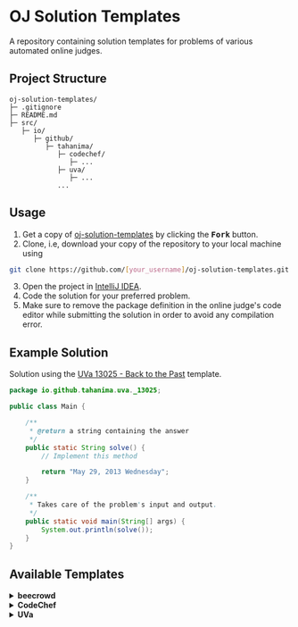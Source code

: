 # OJ Solution Templates
A repository containing solution templates for problems of various automated online judges.

## Project Structure
```
oj-solution-templates/
├─ .gitignore
├─ README.md
├─ src/
   ├─ io/
      ├─ github/
         ├─ tahanima/
            ├─ codechef/
               ├─ ...
            ├─ uva/
               ├─ ...
            ...
```

## Usage

1. Get a copy of [oj-solution-templates](https://github.com/Tahanima/oj-solution-templates) by clicking the <kbd><b>Fork</b></kbd> button.
2. Clone, i.e, download your copy of the repository to your local machine using
```bash
git clone https://github.com/[your_username]/oj-solution-templates.git
```
3. Open the project in [IntelliJ IDEA](https://www.jetbrains.com/idea/).
4. Code the solution for your preferred problem.
5. Make sure to remove the package definition in the online judge's code editor while submitting the solution in order to avoid any compilation error.

## Example Solution

Solution using the [UVa 13025 - Back to the Past](/src/io/github/tahanima/uva/_13025/Main.java) template.

```java
package io.github.tahanima.uva._13025;

public class Main {

    /**
     * @return a string containing the answer
     */
    public static String solve() {
        // Implement this method

        return "May 29, 2013 Wednesday";
    }

    /**
     * Takes care of the problem's input and output.
     */
    public static void main(String[] args) {
        System.out.println(solve());
    }
}
```

## Available Templates

<details>
    <summary><b>beecrowd</b></summary>
    <table>
        <tr>
            <th>#</th>
            <th>Problem Title</th>
            <th>Solution Template</th>
        </tr>
        <tr>
            <td>1000</td>
            <td>Hello World!</td>
            <td><a href="/src/io/github/tahanima/beecrowd/_1000/Main.java">[Link]</a></td>
        </tr>
        <tr>
            <td>1001</td>
            <td>Extremely Basic</td>
            <td><a href="/src/io/github/tahanima/beecrowd/_1001/Main.java">[Link]</a></td>
        </tr>
       <tr>
            <td>1002</td>
            <td>Area of a Circle</td>
            <td><a href="/src/io/github/tahanima/beecrowd/_1002/Main.java">[Link]</a></td>
       </tr>
       <tr>
            <td>1003</td>
            <td>Simple Sum</td>
            <td><a href="/src/io/github/tahanima/beecrowd/_1003/Main.java">[Link]</a></td>
       </tr>
       <tr>
            <td>1004</td>
            <td>Simple Product</td>
            <td><a href="/src/io/github/tahanima/beecrowd/_1004/Main.java">[Link]</a></td>
       </tr>
       <tr>
            <td>1005</td>
            <td>Average 1</td>
            <td><a href="/src/io/github/tahanima/beecrowd/_1005/Main.java">[Link]</a></td>
       </tr>
       <tr>
            <td>1006</td>
            <td>Average 2</td>
            <td><a href="/src/io/github/tahanima/beecrowd/_1006/Main.java">[Link]</a></td>
       </tr>
       <tr>
            <td>1007</td>
            <td>Difference</td>
            <td><a href="/src/io/github/tahanima/beecrowd/_1007/Main.java">[Link]</a></td>
       </tr>
       <tr>
            <td>1008</td>
            <td>Salary</td>
            <td><a href="/src/io/github/tahanima/beecrowd/_1008/Main.java">[Link]</a></td>
       </tr>
       <tr>
            <td>1009</td>
            <td>Salary with Bonus</td>
            <td><a href="/src/io/github/tahanima/beecrowd/_1009/Main.java">[Link]</a></td>
       </tr>
       <tr>
            <td>1010</td>
            <td>Simple Calculate</td>
            <td><a href="/src/io/github/tahanima/beecrowd/_1010/Main.java">[Link]</a></td>
       </tr>
       <tr>
            <td>1011</td>
            <td>Sphere</td>
            <td><a href="/src/io/github/tahanima/beecrowd/_1011/Main.java">[Link]</a></td>
       </tr>
       <tr>
            <td>1012</td>
            <td>Area</td>
            <td><a href="/src/io/github/tahanima/beecrowd/_1012/Main.java">[Link]</a></td>
       </tr>
       <tr>
            <td>1013</td>
            <td>The Greatest</td>
            <td><a href="/src/io/github/tahanima/beecrowd/_1013/Main.java">[Link]</a></td>
       </tr>
       <tr>
            <td>1014</td>
            <td>Consumption</td>
            <td><a href="/src/io/github/tahanima/beecrowd/_1014/Main.java">[Link]</a></td>
       </tr>
       <tr>
            <td>1015</td>
            <td>Distance Between Two Points</td>
            <td><a href="/src/io/github/tahanima/beecrowd/_1015/Main.java">[Link]</a></td>
       </tr>
       <tr>
            <td>1016</td>
            <td>Distance</td>
            <td><a href="/src/io/github/tahanima/beecrowd/_1016/Main.java">[Link]</a></td>
       </tr>
       <tr>
            <td>1017</td>
            <td>Fuel Spent</td>
            <td><a href="/src/io/github/tahanima/beecrowd/_1017/Main.java">[Link]</a></td>
       </tr>
       <tr>
            <td>1018</td>
            <td>Banknotes</td>
            <td><a href="/src/io/github/tahanima/beecrowd/_1018/Main.java">[Link]</a></td>
       </tr>
       <tr>
            <td>1019</td>
            <td>Time Conversion</td>
            <td><a href="/src/io/github/tahanima/beecrowd/_1019/Main.java">[Link]</a></td>
       </tr>
       <tr>
            <td>1020</td>
            <td>Age in Days</td>
            <td><a href="/src/io/github/tahanima/beecrowd/_1020/Main.java">[Link]</a></td>
       </tr>
       <tr>
            <td>1021</td>
            <td>Banknotes and Coins</td>
            <td><a href="/src/io/github/tahanima/beecrowd/_1021/Main.java">[Link]</a></td>
       </tr>
       <tr>
            <td>1035</td>
            <td>Selection Test 1</td>
            <td><a href="/src/io/github/tahanima/beecrowd/_1035/Main.java">[Link]</a></td>
       </tr>
       <tr>
            <td>1036</td>
            <td>Bhaskara's Formula</td>
            <td><a href="/src/io/github/tahanima/beecrowd/_1036/Main.java">[Link]</a></td>
       </tr>
       <tr>
            <td>1037</td>
            <td>Interval</td>
            <td><a href="/src/io/github/tahanima/beecrowd/_1037/Main.java">[Link]</a></td>
       </tr>
       <tr>
            <td>1038</td>
            <td>Snack</td>
            <td><a href="/src/io/github/tahanima/beecrowd/_1038/Main.java">[Link]</a></td>
       </tr>
       <tr>
            <td>1042</td>
            <td>Simple Sort</td>
            <td><a href="/src/io/github/tahanima/beecrowd/_1042/Main.java">[Link]</a></td>
       </tr>
       <tr>
            <td>1044</td>
            <td>Multiples</td>
            <td><a href="/src/io/github/tahanima/beecrowd/_1044/Main.java">[Link]</a></td>
       </tr>
       <tr>
            <td>1052</td>
            <td>Month</td>
            <td><a href="/src/io/github/tahanima/beecrowd/_1052/Main.java">[Link]</a></td>
       </tr>
       <tr>
            <td>1059</td>
            <td>Even Numbers</td>
            <td><a href="/src/io/github/tahanima/beecrowd/_1059/Main.java">[Link]</a></td>
       </tr>
       <tr>
            <td>1066</td>
            <td>Even, Odd, Positive and Negative</td>
            <td><a href="/src/io/github/tahanima/beecrowd/_1066/Main.java">[Link]</a></td>
       </tr>
       <tr>
            <td>1067</td>
            <td>Odd Numbers</td>
            <td><a href="/src/io/github/tahanima/beecrowd/_1067/Main.java">[Link]</a></td>
       </tr>
       <tr>
            <td>1070</td>
            <td>Six Odd Numbers</td>
            <td><a href="/src/io/github/tahanima/beecrowd/_1070/Main.java">[Link]</a></td>
       </tr>
       <tr>
            <td>1071</td>
            <td>Sum of Consecutive Odd Numbers I</td>
            <td><a href="/src/io/github/tahanima/beecrowd/_1071/Main.java">[Link]</a></td>
       </tr>
       <tr>
            <td>1073</td>
            <td>Even Square</td>
            <td><a href="/src/io/github/tahanima/beecrowd/_1073/Main.java">[Link]</a></td>
       </tr>
       <tr>
            <td>1095</td>
            <td>Sequence IJ 1</td>
            <td><a href="/src/io/github/tahanima/beecrowd/_1095/Main.java">[Link]</a></td>
       </tr>
       <tr>
            <td>1096</td>
            <td>Sequence IJ 2</td>
            <td><a href="/src/io/github/tahanima/beecrowd/_1096/Main.java">[Link]</a></td>
       </tr>
       <tr>
            <td>1097</td>
            <td>Sequence IJ 3</td>
            <td><a href="/src/io/github/tahanima/beecrowd/_1097/Main.java">[Link]</a></td>
       </tr>
       <tr>
            <td>1098</td>
            <td>Sequence IJ 4</td>
            <td><a href="/src/io/github/tahanima/beecrowd/_1098/Main.java">[Link]</a></td>
       </tr>
    </table>
</details>

<details>
    <summary><b>CodeChef</b></summary>
    <table>
        <tr>
            <th>#</th>
            <th>Problem Title</th>
            <th>Solution Template</th>
        </tr>
        <tr>
            <td>BATTERYLOW</td>
            <td>Battery Low</td>
            <td><a href="/src/io/github/tahanima/codechef/batterylow/Main.java">[Link]</a></td>
        </tr>
        <tr>
            <td>COURSEREG</td>
            <td>Course Registration</td>
            <td><a href="/src/io/github/tahanima/codechef/coursereg/Main.java">[Link]</a></td>
        </tr>
        <tr>
            <td>CREDSCORE</td>
            <td>Credit score</td>
            <td><a href="/src/io/github/tahanima/codechef/credscore/Main.java">[Link]</a></td>
        </tr>
        <tr>
            <td>EMAILREM</td>
            <td>Email Reminders</td>
            <td><a href="/src/io/github/tahanima/codechef/emailrem/Main.java">[Link]</a></td>
        </tr>
        <tr>
            <td>FBC</td>
            <td>Fill the Bucket</td>
            <td><a href="/src/io/github/tahanima/codechef/fbc/Main.java">[Link]</a></td>
        </tr>
        <tr>
            <td>INCRIQ</td>
            <td>Increase IQ</td>
            <td><a href="/src/io/github/tahanima/codechef/incriq/Main.java">[Link]</a></td>
        </tr>
        <tr>
            <td>INSTNOODLE</td>
            <td>Chef and Instant Noodles</td>
            <td><a href="/src/io/github/tahanima/codechef/instnoodle/Main.java">[Link]</a></td>
        </tr>
        <tr>
            <td>JCOINS</td>
            <td>Janmansh and Coins</td>
            <td><a href="/src/io/github/tahanima/codechef/jcoins/Main.java">[Link]</a></td>
        </tr>
        <tr>
            <td>NOTEBOOK</td>
            <td>Count the Notebooks</td>
            <td><a href="/src/io/github/tahanima/codechef/notebook/Main.java">[Link]</a></td>
        </tr>
        <tr>
            <td>TYRE</td>
            <td>Tyre problem</td>
            <td><a href="/src/io/github/tahanima/codechef/tyre/Main.java">[Link]</a></td>
        </tr>
        <tr>
            <td>VOLCONTROL</td>
            <td>Volume Control</td>
            <td><a href="/src/io/github/tahanima/codechef/volcontrol/Main.java">[Link]</a></td>
        </tr>
    </table>
</details>

<details>
    <summary><b>UVa</b></summary>
    <table>
        <tr>
            <th>#</th>
            <th>Problem Title</th>
            <th>Solution Template</th>
        </tr>
        <tr>
            <td>401</td>
            <td>Palindromes</td>
            <td><a href="/src/io/github/tahanima/uva/_401/Main.java">[Link]</a></td>
        </tr>
        <tr>
            <td>1124</td>
            <td>Celebrity jeopardy</td>
            <td><a href="/src/io/github/tahanima/uva/_1124/Main.java">[Link]</a></td>
        </tr>
        <tr>
            <td>11044</td>
            <td>Searching for Nessy</td>
            <td><a href="/src/io/github/tahanima/uva/_11044/Main.java">[Link]</a></td>
        </tr>
        <tr>
            <td>11172</td>
            <td>Relational Operator</td>
            <td><a href="/src/io/github/tahanima/uva/_11172/Main.java">[Link]</a></td>
        </tr>
        <tr>
            <td>11547</td>
            <td>Automatic Answer</td>
            <td><a href="/src/io/github/tahanima/uva/_11547/Main.java">[Link]</a></td>
        </tr>
        <tr>
            <td>11614</td>
            <td>Etruscan Warriors Never Play Chess</td>
            <td><a href="/src/io/github/tahanima/uva/_11614/Main.java">[Link]</a></td>
        </tr>
        <tr>
            <td>11727</td>
            <td>Cost Cutting</td>
            <td><a href="/src/io/github/tahanima/uva/_11727/Main.java">[Link]</a></td>
        </tr>
        <tr>
            <td>12250</td>
            <td>Language Detection</td>
            <td><a href="/src/io/github/tahanima/uva/_12250/Main.java">[Link]</a></td>
        </tr>
        <tr>
            <td>13025</td>
            <td>Back to the Past</td>
            <td><a href="/src/io/github/tahanima/uva/_13025/Main.java">[Link]</a></td>
        </tr>
    </table>
</details>
